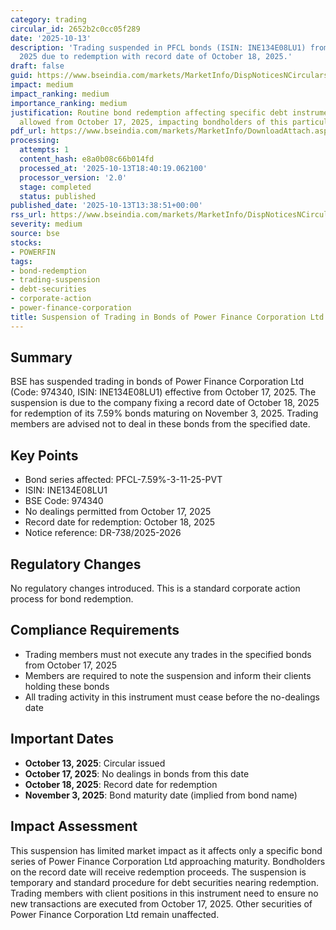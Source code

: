 ```yaml
---
category: trading
circular_id: 2652b2c0cc05f289
date: '2025-10-13'
description: 'Trading suspended in PFCL bonds (ISIN: INE134E08LU1) from October 17,
  2025 due to redemption with record date of October 18, 2025.'
draft: false
guid: https://www.bseindia.com/markets/MarketInfo/DispNoticesNCirculars.aspx?Noticeid={335BF04D-A795-42B0-B878-3FB6D0864142}&noticeno=20251013-43&dt=10/13/2025&icount=43&totcount=65&flag=0
impact: medium
impact_ranking: medium
importance_ranking: medium
justification: Routine bond redemption affecting specific debt instrument; no dealings
  allowed from October 17, 2025, impacting bondholders of this particular series
pdf_url: https://www.bseindia.com/markets/MarketInfo/DownloadAttach.aspx?id=20251013-43&attachedId=
processing:
  attempts: 1
  content_hash: e8a0b08c66b014fd
  processed_at: '2025-10-13T18:40:19.062100'
  processor_version: '2.0'
  stage: completed
  status: published
published_date: '2025-10-13T13:38:51+00:00'
rss_url: https://www.bseindia.com/markets/MarketInfo/DispNoticesNCirculars.aspx?Noticeid={335BF04D-A795-42B0-B878-3FB6D0864142}&noticeno=20251013-43&dt=10/13/2025&icount=43&totcount=65&flag=0
severity: medium
source: bse
stocks:
- POWERFIN
tags:
- bond-redemption
- trading-suspension
- debt-securities
- corporate-action
- power-finance-corporation
title: Suspension of Trading in Bonds of Power Finance Corporation Ltd
---
```


## Summary

BSE has suspended trading in bonds of Power Finance Corporation Ltd (Code: 974340, ISIN: INE134E08LU1) effective from October 17, 2025. The suspension is due to the company fixing a record date of October 18, 2025 for redemption of its 7.59% bonds maturing on November 3, 2025. Trading members are advised not to deal in these bonds from the specified date.

## Key Points

- Bond series affected: PFCL-7.59%-3-11-25-PVT
- ISIN: INE134E08LU1
- BSE Code: 974340
- No dealings permitted from October 17, 2025
- Record date for redemption: October 18, 2025
- Notice reference: DR-738/2025-2026

## Regulatory Changes

No regulatory changes introduced. This is a standard corporate action process for bond redemption.

## Compliance Requirements

- Trading members must not execute any trades in the specified bonds from October 17, 2025
- Members are required to note the suspension and inform their clients holding these bonds
- All trading activity in this instrument must cease before the no-dealings date

## Important Dates

- **October 13, 2025**: Circular issued
- **October 17, 2025**: No dealings in bonds from this date
- **October 18, 2025**: Record date for redemption
- **November 3, 2025**: Bond maturity date (implied from bond name)

## Impact Assessment

This suspension has limited market impact as it affects only a specific bond series of Power Finance Corporation Ltd approaching maturity. Bondholders on the record date will receive redemption proceeds. The suspension is temporary and standard procedure for debt securities nearing redemption. Trading members with client positions in this instrument need to ensure no new transactions are executed from October 17, 2025. Other securities of Power Finance Corporation Ltd remain unaffected.